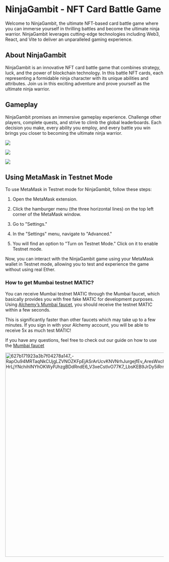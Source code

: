 # NinjaGambit - NFT Card Battle Game

Welcome to NinjaGambit, the ultimate NFT-based card battle game where you can immerse yourself in thrilling battles and become the ultimate ninja warrior. NinjaGambit leverages cutting-edge technologies including Web3, React, and Vite to deliver an unparalleled gaming experience.

## About NinjaGambit

NinjaGambit is an innovative NFT card battle game that combines strategy, luck, and the power of blockchain technology. In this battle NFT cards, each representing a formidable ninja character with its unique abilities and attributes. Join us in this exciting adventure and prove yourself as the ultimate ninja warrior.

## Gameplay

NinjaGambit promises an immersive gameplay experience. Challenge other players, complete quests, and strive to climb the global leaderboards. Each decision you make, every ability you employ, and every battle you win brings you closer to becoming the ultimate ninja warrior.

![](https://github.com/ErikHarutyunyan/ninjagambit/assets/82722153/cbf549c6-5f9f-4dd0-a796-b299b6a344c0)

![](https://github.com/ErikHarutyunyan/ninjagambit/assets/82722153/19f8d5f8-a7db-47e3-aabe-be7f7a31d154)

![](https://github.com/ErikHarutyunyan/ninjagambit/assets/82722153/d04f951c-7b31-4793-804c-bd92dd652246)

## Using MetaMask in Testnet Mode

To use MetaMask in Testnet mode for NinjaGambit, follow these steps:

1. Open the MetaMask extension.

2. Click the hamburger menu (the three horizontal lines) on the top left corner of the MetaMask window.

3. Go to "Settings."

4. In the "Settings" menu, navigate to "Advanced."

5. You will find an option to "Turn on Testnet Mode." Click on it to enable Testnet mode.

Now, you can interact with the NinjaGambit game using your MetaMask wallet in Testnet mode, allowing you to test and experience the game without using real Ether.

### How to get Mumbai testnet MATIC?

You can receive Mumbai testnet MATIC through the Mumbai faucet, which basically provides you with free fake MATIC for development purposes. Using <a href="https://mumbaifaucet.com/">Alchemy’s Mumbai faucet</a>, you should receive the testnet MATIC within a few seconds. 

This is significantly faster than other faucets which may take up to a few minutes. If you sign in with your Alchemy account, you will be able to receive 5x as much test MATIC!

If you have any questions, feel free to check out our guide on how to use the <a href="https://www.alchemy.com/overviews/mumbai-faucet">Mumbai faucet</a>

<img width="647" alt="627b171923a3b7f04278a147_-RapOu94MRTaqNkCUjgLZVNOZKFpEjASrArUcvKNVNrhJurgejfEv_AresWxchWyZwGXpQu-HrLjYNchihINYhOKWyPJhzgBDdRndE6_V3xeCstlvO77K7_LbsKEB9JrDy5iRrnoov08adOL" src="https://github.com/ErikHarutyunyan/ninjagambit/assets/82722153/9bb01ad3-8499-499b-b911-04c548b72151">


